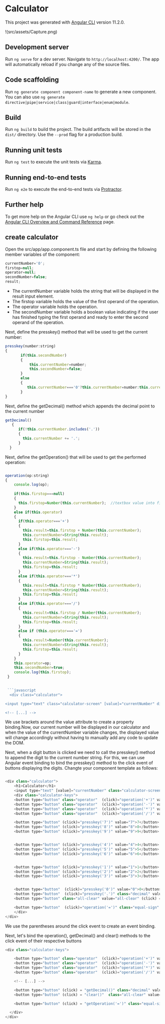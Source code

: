 # Calculator

This project was generated with [Angular CLI](https://github.com/angular/angular-cli) version 11.2.0.

!(src/assets/Capture.png)

## Development server

Run `ng serve` for a dev server. Navigate to `http://localhost:4200/`. The app will automatically reload if you change any of the source files.

## Code scaffolding

Run `ng generate component component-name` to generate a new component. You can also use `ng generate directive|pipe|service|class|guard|interface|enum|module`.

## Build

Run `ng build` to build the project. The build artifacts will be stored in the `dist/` directory. Use the `--prod` flag for a production build.

## Running unit tests

Run `ng test` to execute the unit tests via [Karma](https://karma-runner.github.io).

## Running end-to-end tests

Run `ng e2e` to execute the end-to-end tests via [Protractor](http://www.protractortest.org/).

## Further help

To get more help on the Angular CLI use `ng help` or go check out the [Angular CLI Overview and Command Reference](https://angular.io/cli) page.

## create calculator 
Open the src/app/app.component.ts file and start by defining the following member variables of the component:
```javascript
currentNumber='0'; 
firstop=null;
operator=null;
secondNumber=false; 
result; 
```
* The currentNumber variable holds the string that will be displayed in the result input element.
* The firstop variable holds the value of the first operand of the operation.
* The operator variable holds the operation.
* The secondNumber variable holds a boolean value indicating if the user has finished typing the first operand and ready to enter the second operand of the operation.

Next, define the presskey() method that will be used to get the current number:
```javascript
presskey(number:string) 
{ 
       if(this.secondNumber) 
       {
           this.currentNumber=number;  
           this.secondNumber=false;  
       }
       else
       {
          this.currentNumber==='0'?this.currentNumber=number:this.currentNumber+=number; 
       }    
}   
```
Next, define the getDecimal() method which appends the decimal point to the current number

```javascript
getDecimal()
   {
      if(!this.currentNumber.includes('.'))
      {
        this.currentNumber += '.'; 
      }
  }
  ```
  Next, define the getOperation() that will be used to get the performed operation:
  
  ```javascript

operation(op:string)	
{
      console.log(op);  
      
      if(this.firstop===null)
      {
        this.firstop=Number(this.currentNumber);  //textbox value into firstop
      }
      else if(this.operator)
      {
        if(this.operator==='+')
        {
          this.result=this.firstop + Number(this.currentNumber);  
          this.currentNumber=String(this.result);
          this.firstop=this.result;
        }
        else if(this.operator==='-')
        {
          this.result=this.firstop - Number(this.currentNumber);
          this.currentNumber=String(this.result);
          this.firstop=this.result;
        }
        else if(this.operator==='*')
        {
          this.result=this.firstop * Number(this.currentNumber);
          this.currentNumber=String(this.result);
          this.firstop=this.result;
        }
        else if(this.operator==='/')
        {
          this.result=this.firstop / Number(this.currentNumber);
          this.currentNumber=String(this.result);
          this.firstop=this.result;
        }
        else if (this.operator==='=')
        {
          this.result=Number(this.currentNumber);
          this.currentNumber=String(this.result);
          this.firstop=this.result;
        }
      }
      this.operator=op;
      this.secondNumber=true;
      console.log(this.firstop);
   }

   
   ```javascript
    <div class="calculator">

  <input type="text" class="calculator-screen" [value]="currentNumber" disabled />

  <!-- [...] -->
  ```
We use brackets around the value attribute to create a property binding.Now, our current number will be displayed in our calculator and when the value of the currentNumber variable changes, the displayed value will change accordingly without having to manually add any code to update the DOM.

Next, when a digit button is clicked we need to call the presskey() method to append the digit to the current number string. For this, we can use Angular event binding to bind the presskey() method to the click event of buttons displaying the digits. Changte your component template as follows:
```javascript

<div class="calculator">
    <h1>Calculator</h1>
    <input type="text" [value]="currentNumber" class="calculator-screen" disabled><br>
    <div class="calculator-keys">
    <button type="button" class="operator"  (click)="operation('+')" value="+">+</button>
    <button type="button" class="operator"  (click)="operation('-')" value="-">-</button>
    <button type="button" class="operator"  (click)="operation('*')" value="*">&times;</button>
    <button type="button" class="operator"  (click)="operation('/')" value="/">&divide;</button>

    <button type="button" (click)="presskey('7')" value="7">7</button>
    <button type="button" (click)="presskey('8')" value="8">8</button>
    <button type="button" (click)="presskey('9')" value="9">9</button>


    <button type="button" (click)="presskey('4')" value="4">4</button>
    <button type="button" (click)="presskey('5')" value="5">5</button>
    <button type="button" (click)="presskey('6')" value="6">6</button>


    <button type="button" (click)="presskey('1')" value="1">1</button>
    <button type="button" (click)="presskey('2')" value="2">2</button>
    <button type="button" (click)="presskey('3')" value="3">3</button>


    <button type="button"  (click)="presskey('0')" value="0">0</button>
    <button type="button"  (click)="presskey('.')" class="decimal" value=".">.</button>
    <button type="button" class="all-clear" value="all-clear" (click) = "clear()">AC</button>

    <button type="button"  (click)="operation('=')" class="equal-sign" value="=">=</button>
    </div>  
</div>

```
We use the parentheses around the click event to create an event binding.

Next, let's bind the operation(), getDecimal() and clear() methods to the click event of their respective buttons

```javascript
<div class="calculator-keys">

    <button type="button" class="operator"  (click)="operation('+')" value="+">+</button>
    <button type="button" class="operator"  (click)="operation('-')" value="-">-</button>
    <button type="button" class="operator"  (click)="operation('*')" value="*">&times;</button>
    <button type="button" class="operator"  (click)="operation('/')" value="/">&divide;</button>

    <!-- [...] -->

    <button type="button" (click) = "getDecimal()" class="decimal" value=".">.</button>
    <button type="button" (click) = "clear()"  class="all-clear" value="all-clear">AC</button>

    <button type="button" (click) = "getOperation('=')" class="equal-sign" value="=">=</button>

  </div>
</div>    
```

